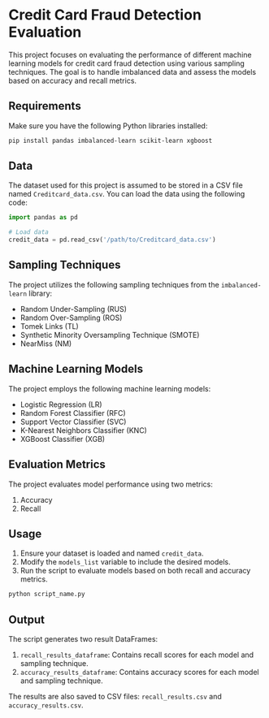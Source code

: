 
# Credit Card Fraud Detection Evaluation

This project focuses on evaluating the performance of different machine learning models for credit card fraud detection using various sampling techniques. The goal is to handle imbalanced data and assess the models based on accuracy and recall metrics.

## Requirements

Make sure you have the following Python libraries installed:

```bash
pip install pandas imbalanced-learn scikit-learn xgboost
```

## Data

The dataset used for this project is assumed to be stored in a CSV file named `Creditcard_data.csv`. You can load the data using the following code:

```python
import pandas as pd

# Load data
credit_data = pd.read_csv('/path/to/Creditcard_data.csv')
```

## Sampling Techniques

The project utilizes the following sampling techniques from the `imbalanced-learn` library:

- Random Under-Sampling (RUS)
- Random Over-Sampling (ROS)
- Tomek Links (TL)
- Synthetic Minority Oversampling Technique (SMOTE)
- NearMiss (NM)

## Machine Learning Models

The project employs the following machine learning models:

- Logistic Regression (LR)
- Random Forest Classifier (RFC)
- Support Vector Classifier (SVC)
- K-Nearest Neighbors Classifier (KNC)
- XGBoost Classifier (XGB)

## Evaluation Metrics

The project evaluates model performance using two metrics:

1. Accuracy
2. Recall

## Usage

1. Ensure your dataset is loaded and named `credit_data`.
2. Modify the `models_list` variable to include the desired models.
3. Run the script to evaluate models based on both recall and accuracy metrics.

```python
python script_name.py
```

## Output

The script generates two result DataFrames:

1. `recall_results_dataframe`: Contains recall scores for each model and sampling technique.
2. `accuracy_results_dataframe`: Contains accuracy scores for each model and sampling technique.

The results are also saved to CSV files: `recall_results.csv` and `accuracy_results.csv`.

